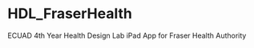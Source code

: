 HDL_FraserHealth
================

ECUAD 4th Year Health Design Lab iPad App for Fraser Health Authority
